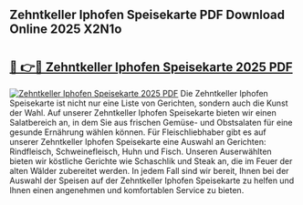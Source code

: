 ## Zehntkeller Iphofen Speisekarte PDF Download Online 2025 X2N1o

# <h2><a href="http://gcbtrq.nevu.top/?p=Zehntkeller+Iphofen+Speisekarte">🔗 👉🔴 Zehntkeller Iphofen Speisekarte 2025 PDF</a></h2>

[![Zehntkeller Iphofen Speisekarte 2025 PDF](https://i.imgur.com/dBaPXMq.png)](http://gcbtrq.nevu.top/?p=Zehntkeller+Iphofen+Speisekarte)
Die Zehntkeller Iphofen Speisekarte ist nicht nur eine Liste von Gerichten, sondern auch die Kunst der Wahl. Auf unserer Zehntkeller Iphofen Speisekarte bieten wir einen Salatbereich an, in dem Sie aus frischen Gemüse- und Obstsalaten für eine gesunde Ernährung wählen können. Für Fleischliebhaber gibt es auf unserer Zehntkeller Iphofen Speisekarte eine Auswahl an Gerichten: Rindfleisch, Schweinefleisch, Huhn und Fisch. Unseren Auserwählten bieten wir köstliche Gerichte wie Schaschlik und Steak an, die im Feuer der alten Wälder zubereitet werden. In jedem Fall sind wir bereit, Ihnen bei der Auswahl der Speisen auf der Zehntkeller Iphofen Speisekarte zu helfen und Ihnen einen angenehmen und komfortablen Service zu bieten.
